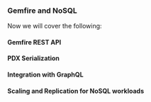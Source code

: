 ### Gemfire and NoSQL

Now we will cover the following:

#### Gemfire REST API

#### PDX Serialization

#### Integration with GraphQL

#### Scaling and Replication for NoSQL workloads